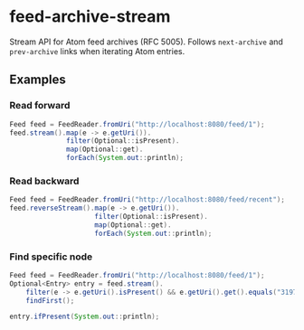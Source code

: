 # feed-archive-stream

Stream API for Atom feed archives (RFC 5005). Follows `next-archive` and `prev-archive` links when iterating Atom entries.

## Examples

### Read forward

```java
Feed feed = FeedReader.fromUri("http://localhost:8080/feed/1");
feed.stream().map(e -> e.getUri()).
              filter(Optional::isPresent).
              map(Optional::get).
              forEach(System.out::println);
```

### Read backward

```java
Feed feed = FeedReader.fromUri("http://localhost:8080/feed/recent");
feed.reverseStream().map(e -> e.getUri()).
                     filter(Optional::isPresent).
                     map(Optional::get).
                     forEach(System.out::println);
```
### Find specific node

```java
Feed feed = FeedReader.fromUri("http://localhost:8080/feed/1");
Optional<Entry> entry = feed.stream().
    filter(e -> e.getUri().isPresent() && e.getUri().get().equals("3197a96f-cf9d-4791-ba3b-cafe2d02e9f2")).
    findFirst();

entry.ifPresent(System.out::println);
```
